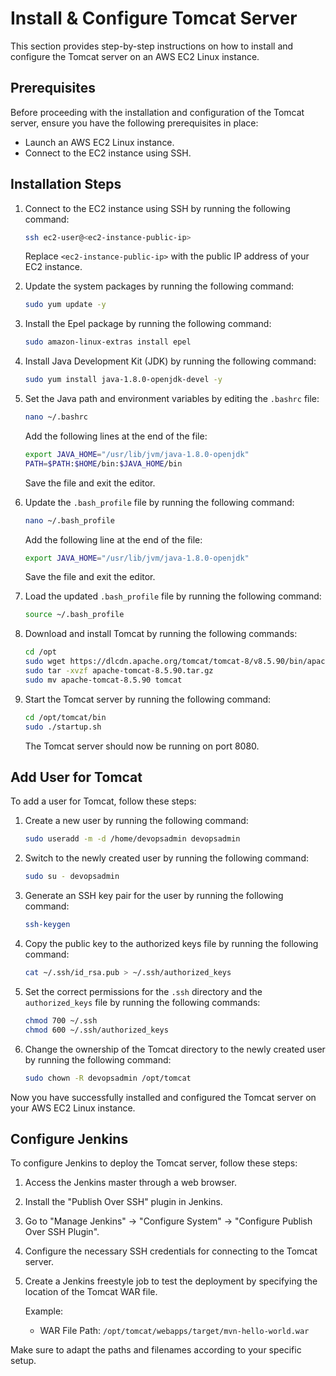 # Install & Configure Tomcat Server

This section provides step-by-step instructions on how to install and configure the Tomcat server on an AWS EC2 Linux instance.

## Prerequisites

Before proceeding with the installation and configuration of the Tomcat server, ensure you have the following prerequisites in place:

- Launch an AWS EC2 Linux instance.
- Connect to the EC2 instance using SSH.

## Installation Steps

1. Connect to the EC2 instance using SSH by running the following command:

   ```bash
   ssh ec2-user@<ec2-instance-public-ip>
   ```

   Replace `<ec2-instance-public-ip>` with the public IP address of your EC2 instance.

2. Update the system packages by running the following command:

   ```bash
   sudo yum update -y
   ```

3. Install the Epel package by running the following command:

   ```bash
   sudo amazon-linux-extras install epel
   ```

4. Install Java Development Kit (JDK) by running the following command:

   ```bash
   sudo yum install java-1.8.0-openjdk-devel -y
   ```

5. Set the Java path and environment variables by editing the `.bashrc` file:

   ```bash
   nano ~/.bashrc
   ```

   Add the following lines at the end of the file:

   ```bash
   export JAVA_HOME="/usr/lib/jvm/java-1.8.0-openjdk"
   PATH=$PATH:$HOME/bin:$JAVA_HOME/bin
   ```

   Save the file and exit the editor.

6. Update the `.bash_profile` file by running the following command:

   ```bash
   nano ~/.bash_profile
   ```

   Add the following line at the end of the file:

   ```bash
   export JAVA_HOME="/usr/lib/jvm/java-1.8.0-openjdk"
   ```

   Save the file and exit the editor.

7. Load the updated `.bash_profile` file by running the following command:

   ```bash
   source ~/.bash_profile
   ```

8. Download and install Tomcat by running the following commands:

   ```bash
   cd /opt
   sudo wget https://dlcdn.apache.org/tomcat/tomcat-8/v8.5.90/bin/apache-tomcat-8.5.90.tar.gz
   sudo tar -xvzf apache-tomcat-8.5.90.tar.gz
   sudo mv apache-tomcat-8.5.90 tomcat
   ```

9. Start the Tomcat server by running the following command:

   ```bash
   cd /opt/tomcat/bin
   sudo ./startup.sh
   ```

   The Tomcat server should now be running on port 8080.

## Add User for Tomcat

To add a user for Tomcat, follow these steps:

1. Create a new user by running the following command:

   ```bash
   sudo useradd -m -d /home/devopsadmin devopsadmin
   ```

2. Switch to the newly created user by running the following command:

   ```bash
   sudo su - devopsadmin
   ```

3. Generate an SSH key pair for the user by running the following command:

   ```bash
   ssh-keygen
   ```

4. Copy the public key to the authorized keys file by running the following command:

   ```bash
   cat ~/.ssh/id_rsa.pub > ~/.ssh/authorized_keys
   ```

5. Set the correct permissions for the `.ssh` directory and the `authorized_keys` file by running the following commands:

   ```bash
   chmod 700 ~/.ssh
   chmod 600 ~/.ssh/authorized_keys
   ```

6. Change the ownership of the Tomcat directory to the newly created user by running the following command:

   ```bash
   sudo chown -R devopsadmin /opt/tomcat
   ```

Now you have successfully installed and configured the Tomcat server on your AWS EC2 Linux instance.

## Configure Jenkins

To configure Jenkins to deploy the Tomcat server, follow these steps:

1. Access the Jenkins master through a web browser.

2. Install the "Publish Over SSH" plugin in Jenkins.

3. Go to "Manage Jenkins" -> "Configure System" -> "Configure Publish Over SSH Plugin".

4. Configure the necessary SSH credentials for connecting to the Tomcat server.

5. Create a Jenkins freestyle job to test the deployment by specifying the location of the Tomcat WAR file.

   Example:
   - WAR File Path: `/opt/tomcat/webapps/target/mvn-hello-world.war`

Make sure to adapt the paths and filenames according to your specific setup.
